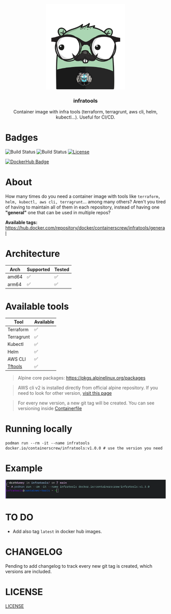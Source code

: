 <p align="center" >
    <img src="logo.png" alt="logo" width="250"/>
<h3 align="center">infratools</h3>
<p align="center">Container image with infra tools (terraform, terragrunt, aws cli, helm, kubectl...). Useful for CI/CD.</p>
</p>

# Badges

![Build Status](https://github.com/containerscrew/infratools/actions/workflows/build.yml/badge.svg)
![Build Status](https://github.com/containerscrew/infratools/actions/workflows/hadolint.yml/badge.svg)
[![License](https://img.shields.io/github/license/containerscrew/infratools)](/LICENSE)  

[![DockerHub Badge](http://dockeri.co/image/containerscrew/infratools)](https://hub.docker.com/r/containerscrew/infratools/)


#  About

How many times do you need a container image with tools like `terraform, helm, kubectl, aws cli, terragrunt`... among many others? Aren't you tired of having to maintain all of them in each repository, instead of having one **"general"** one that can be used in multiple repos?

**Available tags:** https://hub.docker.com/repository/docker/containerscrew/infratools/general 

# Architecture

| Arch    | Supported | Tested |
|---------|----------|--------|
| amd64   | ✅        | ✅        |
| arm64   | ✅         | ✅         |


# Available tools

| Tool        | Available |
|-------------|----------|
| Terraform   |   ✅      |
| Terragrunt  |   ✅      |
| Kubectl     |   ✅      |
| Helm        |   ✅      |
| AWS CLI     |   ✅      |
| [Tftools](https://github.com/containerscrew/tftools) |   ✅      |

> Alpine core packages: https://pkgs.alpinelinux.org/packages

> AWS cli v2 is installed directly from official alpine repository. If you need to look for other version, [visit this page](https://pkgs.alpinelinux.org/packages?name=aws-cli&branch=edge&repo=&arch=&maintainer=)

> For every new version, a new git tag will be created. You can see versioning inside [Containerfile](./Containerfile)

# Running locally

```shell
podman run --rm -it --name infratools docker.io/containerscrew/infratools:v1.0.0 # use the version you need
```

# Example

![example](./example.png)

# TO DO 

* Add also tag `latest` in docker hub images.

# CHANGELOG

Pending to add changelog to track every new git tag is created, which versions are included.

# LICENSE

[LICENSE](./LICENSE)